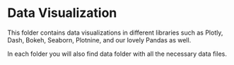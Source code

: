 # Data Visualization

This folder contains data visualizations in different libraries such as Plotly, Dash, Bokeh, Seaborn, Plotnine, and our lovely Pandas as well.

In each folder you will also find data folder with all the necessary data files.
